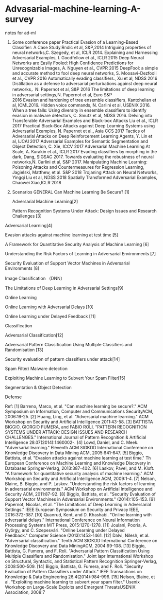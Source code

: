# Advasarial-machine-learning-A-survey
notes for ad-ml
1. Some conference paper
  Practical Evasion of a Learning-Based Classifier: A Case Study.Rndic et al, S&P,2014
  Intriguing properties of neural networks,C. Szegedy, et al, ICLR 2014.
  Explaining and Harnessing Adversarial Examples, I. Goodfellow et al., ICLR 2015
  Deep Neural Networks are Easily Fooled: High Confidence Predictions for Unrecognizable Images, A. Nguyen et al., CVPR 2015
  DeepFool: a simple and accurate method to fool deep neural networks, S. Moosavi-Dezfooli et al., CVPR 2016
  Automatically evading classifiers., Xu et al, NDSS 2016
  Distillation as a defense to adversarial perturbations against deep neural networks，N. Papernot et al, S&P 2016
  The limitations of deep learning in adversarial settings,N. Papernot et al, Euro S&P   
  2016
  Evasion and hardening of tree ensemble classifiers, Kantchelian et al, ICML2016.
  Hidden voice commands, N. Carlini et al, USENIX 2016.
  When a tree falls: Using diversity in ensemble classifiers to identify evasion in 
  malware detectors, C. Smutz et al, NDSS 2016.
  Delving into Transferable Adversarial Examples and Black-box Attacks Liu et al., ICLR   
  2017
  Practical Black-Box Attacks against Deep Learning Systems using Adversarial Examples, N. Papernot et al., Asia CCS 2017
  Tactics of Adversarial Attacks on Deep Reinforcement Learning Agents, Y. Lin et al, IJCAI 2017
  Adversarial Examples for Semantic Segmentation and Object Detection, C. Xie, ICCV 2017
  Adversarial Machine Learning At Scale, A. Kurakin et al., ICLR 2017
  Evading classifiers by morphing in the dark, Dang, SIGSAC 2017.
  Towards evaluating the robustness of neural networks,N. Carlini et al, S&P 2017.
  Manipulating Machine Learning: Poisoning Attacks and Countermeasures for Regression Learning, Jagielski, Matthew, et al. S&P 2018
  Trojaning Attack on Neural Networks, Yingqi Liu et al, NDSS 2018
  Spatially Transformed Adversarial Examples, Chaowei Xiao,ICLR 2018
  
2. Scenarios
  GENERAL
  Can Machine Learning Be Secure? [1]
  
   Adversarial Machine Learning[2]
   
   Pattern Recognition Systems Under Attack: Design Issues and Research Challenges [3]
   
  Adversarial Learning[4]
  
   Evasion attacks against machine learning at test time [5]
   
   A Framework for Quantitative Security Analysis of Machine Learning [6]
   
   Understanding the Risk Factors of Learning in Adversarial Environments [7]
   
   Security Evaluation of Support Vector Machines in Adversarial Environments [8]
   
  Image Classification （DNN）
  
   The Limitations of Deep Learning in Adversarial Settings[9]
   
  Online Learning
  
   Online Learning with Adversarial Delays [10]
   
   Online Learning under Delayed Feedback [11]
   
  Classification
  
   Adversarial Classification[12]
   
   Adversarial Pattern Classification Using Multiple Classifiers and Randomisation [13]
   
   Security evaluation of pattern classifiers under attack[14] 
   
  Spam Filter/ Malware detection
  
  Exploiting Machine Learning to Subvert Your Spam Filter[15] 
  
 Segmentation & Object Detection
 
 Defense
 
 Ref:
 [1] Barreno, Marco, et al. "Can machine learning be secure?." ACM Symposium on Information, Computer and Communications SecurityACM, 2006:16-25.
[2] Huang, Ling, et al. "Adversarial machine learning." ACM Workshop on Security and Artificial Intelligence 2011:43-58.
[3] BATTISTA BIGGIO, GIORGIO FUMERA, and FABIO ROLI. "PATTERN RECOGNITION SYSTEMS UNDER ATTACK: DESIGN ISSUES AND RESEARCH CHALLENGES." International Journal of Pattern Recognition & Artificial Intelligence 28.07(2014):1460002-.
[4] Lowd, Daniel, and C. Meek. "Adversarial learning." Eleventh ACM SIGKDD International Conference on Knowledge Discovery in Data Mining ACM, 2005:641-647.
[5] Biggio, Battista, et al. "Evasion attacks against machine learning at test time." Th European Conference on Machine Learning and Knowledge Discovery in Databases Springer-Verlag, 2013:387-402.
[6] Laskov, Pavel, and M. Kloft. "A framework for quantitative security analysis of machine learning." ACM Workshop on Security and Artificial Intelligence ACM, 2009:1-4.
[7] Nelson, Blaine, B. Biggio, and P. Laskov. "Understanding the risk factors of learning in adversarial environments." ACM Workshop on Artificial Intelligence and Security ACM, 2011:87-92.
[8] Biggio, Battista, et al. "Security Evaluation of Support Vector Machines in Adversarial Environments." (2014):105-153.
[9] Papernot, Nicolas, et al. "The Limitations of Deep Learning in Adversarial Settings." IEEE European Symposium on Security and Privacy IEEE, 2016:372-387.
[10] Quanrud, Kent, and D. Khashabi. "Online learning with adversarial delays." International Conference on Neural Information Processing Systems MIT Press, 2015:1270-1278.
[11] Joulani, Pooria, A. György, and C. Szepesvári. "Online Learning under Delayed Feedback." Computer Science (2013):1453-1461.
[12] Dalvi, Nilesh, et al. "Adversarial classification." Tenth ACM SIGKDD International Conference on Knowledge Discovery and Data MiningACM, 2004:99-108.
[13] Biggio, Battista, G. Fumera, and F. Roli. "Adversarial Pattern Classification Using Multiple Classifiers and Randomisation." Joint Iapr International Workshop on Structural, Syntactic, and Statistical Pattern Recognition Springer-Verlag, 2008:500-509.
[14] Biggio, Battista, G. Fumera, and F. Roli. "Security Evaluation of Pattern Classifiers under Attack." IEEE Transactions on Knowledge & Data Engineering 26.4(2014):984-996.
[15] Nelson, Blaine, et al. "Exploiting machine learning to subvert your spam filter." Usenix Workshop on Large-Scale Exploits and Emergent ThreatsUSENIX Association, 2008:7


